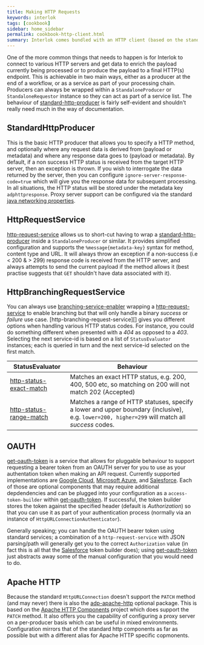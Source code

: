 ```yaml
---
title: Making HTTP Requests
keywords: interlok
tags: [cookbook]
sidebar: home_sidebar
permalink: cookbook-http-client.html
summary: Interlok comes bundled with an HTTP client (based on the standard JRE HttpURLConnection) which can be used to interact with API interfaces or external systems.
---
```


One of the more common things that needs to happen is for Interlok to connect to various HTTP servers and get data to enrich the payload currently being processed or to produce the payload to a final HTTP(s) endpoint. This is achievable in two main ways, either as a producer at the end of a workflow, or as a service as part of your processing chain. Producers can always be wrapped within a `StandaloneProducer` or `StandaloneRequestor` instance so they can act as part of a service list. The behaviour of [standard-http-producer][] is fairly self-evident and shouldn't really need much in the way of documentation.

## StandardHttpProducer

This is the basic HTTP producer that allows you to specify a HTTP method, and optionally where any request data is derived from (payload or metadata) and where any response data goes to (payload or metadata). By default, if a non success HTTP status is received from the target HTTP server, then an exception is thrown. If you wish to interrogate the data returned by the server, then you can configure `ignore-server-response-code=true` which will give you the response data for subsequent processing. In all situations, the HTTP status will be stored under the metadata key `adphttpresponse`. Proxy server support can be configured via the standard [java networking properties][].

## HttpRequestService

[http-request-service][] allows us to short-cut having to wrap a [standard-http-producer][] inside a `StandaloneProducer` or similar. It provides simplified configuration and supports the `%message{metadata-key}` syntax for method, content type and URL. It will always throw an exception if a non-success (i.e < 200 & > 299) response code is received from the HTTP server, and always attempts to send the current payload if the method allows it (best practise suggests that `GET` shouldn't have data associated with it).

## HttpBranchingRequestService

You can always use [branching-service-enabler][] wrapping a [http-request-service][] to enable branching but that will only handle a binary _success_ or _failure_ use case. [http-branching-request-service][] gives you different options when handling various HTTP status codes. For instance, you could do something different when presented with a _404_ as opposed to a _403_. Selecting the next service-id is based on a list of `StatusEvaluator` instances; each is queried in turn and the next service-id selected on the first match.

| StatusEvaluator | Behaviour |
|----|----|
|[http-status-exact-match][] | Matches an exact HTTP status, e.g. 200, 400, 500 etc, so matching on 200 will not match 202 (Accepted) |
|[http-status-range-match][] | Matches a range of HTTP statuses, specify a lower and upper boundary (inclusive), e.g. `lower=200, higher=299` will match all _success_ codes. |

## OAUTH

[get-oauth-token][] is a service that allows for pluggable behaviour to support requesting a bearer token from an OAUTH server for you to use as your authentation token when making an API request. Currently supported implementations are [Google Cloud][], [Microsoft Azure][], and [Salesforce][]. Each of those are optional components that may require additional depdendencies and can be plugged into your configuration as a `access-token-builder` within [get-oauth-token][]. If successful, the token builder stores the token against the specified header (default is _Authorization_) so that you can use it as part of your authentication process (normally via an instance of `HttpURLConnectionAuthenticator`).

Generally speaking; you can handle the OAUTH bearer token using standard services; a combination of a `http-request-service` with JSON parsing/path will generally get you to the correct `Authorization` value (in fact this is all that the [Salesforce][] token builder does); using [get-oauth-token][] just abstracts away some of the manual configuration that you would need to do.

## Apache HTTP

Because the standard `HttpURLConnection` doesn't support the `PATCH` method (and may never) there is also the [adp-apache-http][] optional package. This is based on the [Apache HTTP Components][] project which does support the `PATCH` method. It also offers you the capability of configuring a proxy server on a per-producer basis which can be useful in mixed environments. Configuration mirrors that of the standard http components as far as possible but with a different alias for Apache HTTP specific copmonents.


[adp-apache-http]: https://development.adaptris.net/nexus/content/groups/public/com/adaptris/adp-apache-http/
[Apache HTTP Components]: http://hc.apache.org/
[Salesforce]: https://development.adaptris.net/nexus/content/groups/public/com/adaptris/interlok-oauth-salesforce/
[Microsoft Azure]: https://development.adaptris.net/nexus/content/groups/public/com/adaptris/interlok-oauth-azure/
[Google Cloud]: https://development.adaptris.net/nexus/content/groups/public/com/adaptris/interlok-oauth-gcloud/
[get-oauth-token]: https://development.adaptris.net/javadocs/v3-snapshot/Interlok-API/com/adaptris/core/http/oauth/GetOauthToken.html
[standard-http-producer]: https://development.adaptris.net/javadocs/v3-snapshot/Interlok-API/com/adaptris/core/http/client/net/StandardHttpProducer.html
[http-request-service]: https://development.adaptris.net/javadocs/v3-snapshot/Interlok-API/com/adaptris/core/http/client/net/HttpRequestService.html
[http-status-exact-match]: https://development.adaptris.net/javadocs/v3-snapshot/Interlok-API/com/adaptris/core/http/client/ExactMatch.html
[http-status-range-match]: https://development.adaptris.net/javadocs/v3-snapshot/Interlok-API/com/adaptris/core/http/client/RangeMatch.html
[java networking properties]: https://docs.oracle.com/javase/8/docs/api/java/net/doc-files/net-properties.html
[branching-service-enabler]: https://development.adaptris.net/javadocs/v3-snapshot/Interlok-API/com/adaptris/core/services/BranchingServiceEnabler.html
